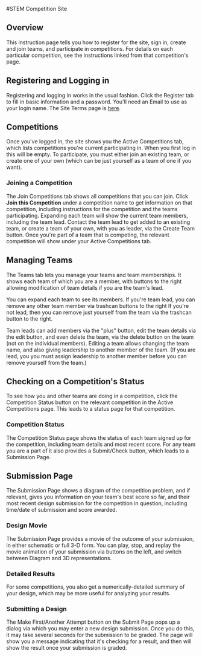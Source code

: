 #STEM Competition Site

## Overview
This instruction page tells you how to register for the site, sign in, create and join teams, and participate in competitions.  For details on each particular competition, see the instructions linked from that competition's page.

## Registering and Logging in
Registering and logging in works in the usual fashion.  Click the Register tab to fill in basic information and a password.  You'll need an Email to use as your login name.  The Site Terms page is [here]("./Terms.html").

## Competitions
Once you've logged in, the site shows you the Active Competitions tab, which lists competitions you're current participating in.  When you first log in this will be empty. To participate, you must either join an existing team, or create one of your own (which can be just yourself as a team of one if you want).

### Joining a Competition
The Join Competitions tab shows all competitions that you can join.  Click <b>Join this Competition</b> under a competition name to get information on that competition, including instructions for the competition and the teams participating.  Expanding each team will show the current team members, including the team lead.  Contact the team lead to get added to an existing team, or create a team of your own, with you as leader, via the Create Team button.  Once you're part of a team that is competing, the relevant competition will show under your Active Competitions tab.

## Managing Teams
The Teams tab lets you manage your teams and team memberships.  It shows each team of which you are a member, with buttons to the right allowing modification of team details if you are the team's lead.  

You can expand each team to see its members.  If you're team lead, you can remove any other team member via trashcan buttons to the right  If you're not lead, then you can remove just yourself from the team via the trashcan button to the right.  

Team leads can add members via the "plus" button, edit the team details via the edit button, and even delete the team, via the delete button on the team (not on the individual members).  Editing a team allows changing the team name, and also giving leadership to another member of the team.  (If you are lead, you you must assign leadership to another member before you can remove yourself from the team.)

## Checking on a Competition's Status
To see how you and other teams are doing in a competition, click the Competition Status button on the relevant competition in the Active Competitions page.  This leads to a status page for that competition.

### Competition Status
The Competition Status page shows the status of each team signed up for the competition, including team details and most recent score.  For any team you are a part of it also provides a Submit/Check button, which leads to a Submission Page.

## Submission Page
The Submission Page shows a diagram of the competition problem, and if relevant, gives you information on your team's best score so far, and their most recent design submission for the competition in question, including time/date of submission and score awarded.

### Design Movie
The Submission Page provides a movie of the outcome of your submission, in either schematic or full 3-D form.   You can play, stop, and replay the movie animation of your submission via buttons on the left, and switch between Diagram and 3D representations.

### Detailed Results
For some competitions, you also get a numerically-detailed summary of your design, which may be more useful for analyzing your results.

### Submitting a Design
The Make First/Another Attempt button on the Submit Page pops up a dialog via which you may enter a new design submission.  Once you do this, it may take several seconds for the submission to be graded.  The page will show you a message indicating that it's checking for a result, and then will show the result once your submission is graded.
